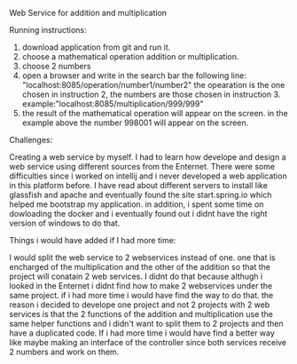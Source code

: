 Web Service for addition and multiplication


Running instructions:
1. download application from git and run it.
2. choose a mathematical operation addition or multiplication.
3. choose 2 numbers
4. open a browser and write in the search bar the following line: "localhost:8085/operation/number1/number2"
the opearation is the one chosen in instruction 2, the numbers are those chosen in instruction 3.
example:"localhost:8085/multiplication/999/999"
5. the result of the mathematical operation will appear on the screen. in the example above the number 998001 will appear on the screen.



Challenges:

Creating a web service by myself.
I had to learn how develope and design a web service using different sources from the Enternet.
There were some difficulties since i worked on intellij and i never developed a web application in this platform before.
I have read about different servers to install like glassfish and apache and eventually found the site  start.spring.io 
which helped me bootstrap my application.
in addition, i spent some time on dowloading the docker and i eventually found out i didnt have the right version of windows to do that.



Things i would have added if I had more time:

I would split the web service to 2 webservices instead of one.
one that is encharged of the multiplication and the other of the addition so that the project will conatain 2 web services.
I didnt do that because althugh i looked in the Enternet i didnt find how to make 2 webservices under the same project. 
if i had more time i would have find the way to do that. 
the reason i decided to develope one project and not 2 projects with 2 web services is that the 2 functions of the addition and
multiplication use the same helper functions and i didn't want to split them to 2 projects and then have a duplicated code.
If i had more time i would have find a better way like maybe making an interface of the controller since both services
receive 2 numbers and work on them.   

  

